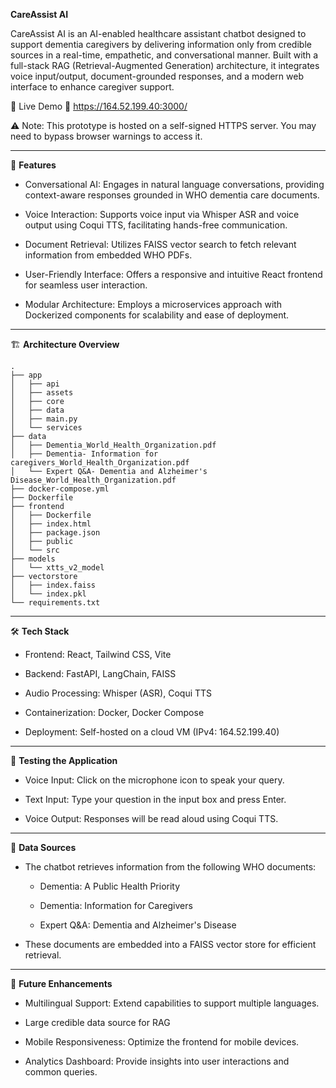 
**CareAssist AI**

CareAssist AI is an AI-enabled healthcare assistant chatbot designed to support dementia caregivers by delivering information only from credible sources in a real-time, empathetic, and conversational manner. Built with a full-stack RAG (Retrieval-Augmented Generation) architecture, it integrates voice input/output, document-grounded responses, and a modern web interface to enhance caregiver support.


🚀 Live Demo
🔗 https://164.52.199.40:3000/


⚠️ Note: This prototype is hosted on a self-signed HTTPS server. You may need to bypass browser warnings to access it.

***

🧩 **Features**
* Conversational AI: Engages in natural language conversations, providing context-aware responses grounded in WHO dementia care documents.

* Voice Interaction: Supports voice input via Whisper ASR and voice output using Coqui TTS, facilitating hands-free communication.

* Document Retrieval: Utilizes FAISS vector search to fetch relevant information from embedded WHO PDFs.

* User-Friendly Interface: Offers a responsive and intuitive React frontend for seamless user interaction.

* Modular Architecture: Employs a microservices approach with Dockerized components for scalability and ease of deployment.

***

🏗️ **Architecture Overview**

```
.
├── app
│   ├── api
│   ├── assets
│   ├── core
│   ├── data
│   ├── main.py
│   └── services
├── data
│   ├── Dementia_World_Health_Organization.pdf
│   ├── Dementia- Information for caregivers_World_Health_Organization.pdf
│   └── Expert Q&A- Dementia and Alzheimer's Disease_World_Health_Organization.pdf
├── docker-compose.yml
├── Dockerfile
├── frontend
│   ├── Dockerfile
│   ├── index.html
│   ├── package.json
│   ├── public
│   └── src
├── models
│   └── xtts_v2_model
├── vectorstore
│   ├── index.faiss
│   └── index.pkl
└── requirements.txt
```

***

🛠️ **Tech Stack**
* Frontend: React, Tailwind CSS, Vite

* Backend: FastAPI, LangChain, FAISS

* Audio Processing: Whisper (ASR), Coqui TTS

* Containerization: Docker, Docker Compose

* Deployment: Self-hosted on a cloud VM (IPv4: 164.52.199.40)

***

🧪 **Testing the Application**
* Voice Input: Click on the microphone icon to speak your query.

* Text Input: Type your question in the input box and press Enter.

* Voice Output: Responses will be read aloud using Coqui TTS.

***

📁 **Data Sources**

* The chatbot retrieves information from the following WHO documents:

    * Dementia: A Public Health Priority

    * Dementia: Information for Caregivers

    * Expert Q&A: Dementia and Alzheimer's Disease

* These documents are embedded into a FAISS vector store for efficient retrieval.

***

🧠 **Future Enhancements**

* Multilingual Support: Extend capabilities to support multiple languages.

* Large credible data source for RAG

* Mobile Responsiveness: Optimize the frontend for mobile devices.

* Analytics Dashboard: Provide insights into user interactions and common queries.

